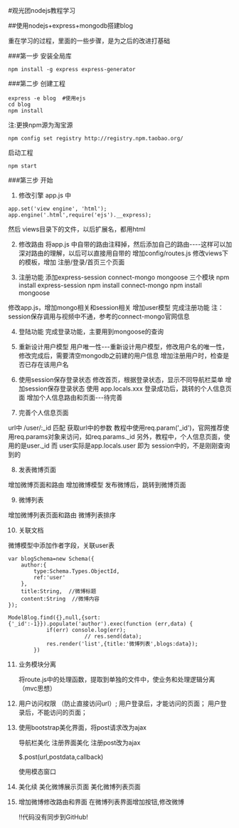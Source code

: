 #观光团nodejs教程学习

##使用nodejs+express+mongodb搭建blog

重在学习的过程，里面的一些步骤，是为之后的改进打基础

###第一步 安装全局库

```
npm install -g express express-generator
```

###第二步 创建工程
```
express -e blog  #使用ejs
cd blog
npm install
```

注:更换npm源为淘宝源
```
npm config set registry http://registry.npm.taobao.org/

```

启动工程
```
npm start
```

###第三步 开始

1. 修改引擎
app.js 中
```
app.set('view engine', 'html');
app.engine('.html',require('ejs').__express);
```
然后 views目录下的文件，以后扩展名，都用html

2. 修改路由
将app.js 中自带的路由注释掉，然后添加自己的路由----这样可以加深对路由的理解，以后可以直接用自带的
增加config/routes.js 
修改views下的模板，增加 注册/登录/首页三个页面

3. 注册功能
添加express-session connect-mongo mongoose 三个模块
npm install express-session
npm install connect-mongo
npm install mongoose

修改app.js，增加mongo相关和session相关
增加user模型
完成注册功能
注：session保存调用与视频中不通，参考的connect-mongo官网信息

4. 登陆功能
完成登录功能，主要用到mongoose的查询

5. 重新设计用户模型
用户唯一性---重新设计用户模型，修改用户名的唯一性，修改完成后，需要清空mongodb之前建的用户信息
增加注册用户时，检查是否已存在该用户名

6. 使用session保存登录状态
修改首页，根据登录状态，显示不同导航栏菜单
增加session保存登录状态
使用 app.locals.xxx 
登录成功后，跳转的个人信息页面
增加个人信息路由和页面---待完善

7. 完善个人信息页面

url中  /user/:_id 匹配
获取url中的参数 教程中使用req.param('_id')，官网推荐使用req.params对象来访问，如req.params._id
另外，教程中，个人信息页面，使用的是user._id 而 user实际是app.locals.user 即为 session中的，不是刚刚查询到的

8. 发表微博页面

增加微博页面和路由
增加微博模型
发布微博后，跳转到微博页面

9. 微博列表

增加微博列表页面和路由
微博列表排序

10. 关联文档

微博模型中添加作者字段，关联user表
```
var blogSchema=new Schema({
    author:{
        type:Schema.Types.ObjectId,
        ref:'user'
    },
    title:String,  //微博标题
    content:String  //微博内容
});

```
```
ModelBlog.find({},null,{sort:{'_id':-1}}).populate('author').exec(function (err,data) {
            if(err) console.log(err);
                        // res.send(data);
            res.render('list',{title:'微博列表',blogs:data});
        })
```
    
11. 业务模块分离
    
    将route.js中的处理函数，提取到单独的文件中，使业务和处理逻辑分离（mvc思想）
    
12. 用户访问权限
    （防止直接访问url）;
    用户登录后，才能访问的页面；
    用户登录后，不能访问的页面；
    
13. 使用bootstrap美化界面，将post请求改为ajax
    
    导航栏美化
    注册界面美化
    注册post改为ajax
    
    $.post(url,postdata,callback)
    
    使用模态窗口
    
14. 美化续
    美化微博展示页面
    美化微博列表页面

15. 增加微博修改路由和界面
    在微博列表界面增加按钮,修改微博
    
    !!代码没有同步到GitHub!
    
    